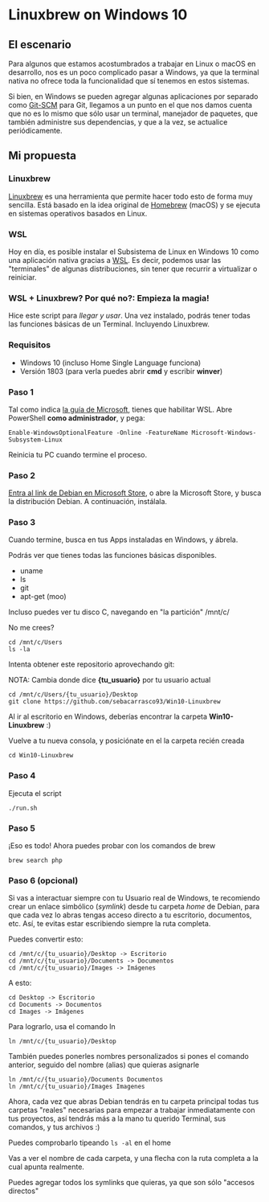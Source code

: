 

# Linuxbrew on Windows 10

## El escenario

Para algunos que estamos acostumbrados a trabajar en Linux o macOS en desarrollo, nos es un poco complicado pasar a Windows, ya que la terminal nativa no ofrece toda la funcionalidad que sí tenemos en estos sistemas.

Si bien, en Windows se pueden agregar algunas aplicaciones por separado como [Git-SCM](https://git-scm.com/) para Git, llegamos a un punto en el que nos damos cuenta que no es lo mismo que sólo usar un terminal, manejador de paquetes, que también administre sus dependencias, y que a la vez, se actualice periódicamente.

## Mi propuesta

### Linuxbrew
[Linuxbrew](https://linuxbrew.sh/) es una herramienta que permite hacer todo esto de forma muy sencilla. Está basado en la idea original de [Homebrew](https://brew.sh/) (macOS) y se ejecuta en sistemas operativos basados en Linux.

### WSL
Hoy en día, es posible instalar el Subsistema de Linux en Windows 10 como una aplicación nativa gracias a [WSL](https://docs.microsoft.com/en-us/windows/wsl/install-win10). Es decir, podemos usar las "terminales" de algunas distribuciones, sin tener que recurrir a virtualizar o reiniciar.

### WSL + Linuxbrew? Por qué no?: Empieza la magia!
Hice este script para *llegar y usar*. Una vez instalado, podrás tener todas las funciones básicas de un Terminal. Incluyendo Linuxbrew.

### Requisitos

 - Windows 10 (incluso Home Single Language funciona)
 - Versión 1803 (para verla puedes abrir **cmd** y escribir **winver**)

### Paso 1
Tal como indica [la guía de Microsoft](https://docs.microsoft.com/en-us/windows/wsl/install-win10), tienes que habilitar WSL. Abre PowerShell **como administrador**, y pega:
```
Enable-WindowsOptionalFeature -Online -FeatureName Microsoft-Windows-Subsystem-Linux
```
Reinicia tu PC cuando termine el proceso.


### Paso 2
[Entra al link de Debian en Microsoft Store](https://www.microsoft.com/store/productId/9MSVKQC78PK6), o abre la Microsoft Store, y busca la distribución Debian. A continuación, instálala.

### Paso 3
Cuando termine, busca en tus Apps instaladas en Windows, y ábrela.

Podrás ver que tienes todas las funciones básicas disponibles.

 - uname
 - ls
 - git
 - apt-get (moo)

Incluso puedes ver tu disco C, navegando en "la partición" /mnt/c/

No me crees?
```
cd /mnt/c/Users
ls -la
```
Intenta obtener este repositorio aprovechando git:

NOTA: Cambia donde dice **{tu_usuario}** por tu usuario actual

```
cd /mnt/c/Users/{tu_usuario}/Desktop
git clone https://github.com/sebacarrasco93/Win10-Linuxbrew
```

Al ir al escritorio en Windows, deberías encontrar la carpeta **Win10-Linuxbrew** :)

Vuelve a tu nueva consola, y posiciónate en el la carpeta recién creada
```
cd Win10-Linuxbrew
```

### Paso 4
Ejecuta el script
```
./run.sh
```

### Paso 5
¡Eso es todo! Ahora puedes probar con los comandos de brew
```
brew search php
```

### Paso 6 (opcional)
Si vas a interactuar siempre con tu Usuario real de Windows, te recomiendo crear un enlace simbólico (*symlink*) desde tu carpeta *home* de Debian, para que cada vez lo abras tengas acceso directo a tu escritorio, documentos, etc. Así, te evitas estar escribiendo siempre la ruta completa.

Puedes convertir esto:
```
cd /mnt/c/{tu_usuario}/Desktop -> Escritorio
cd /mnt/c/{tu_usuario}/Documents -> Documentos
cd /mnt/c/{tu_usuario}/Images -> Imágenes
```

A esto:
```
cd Desktop -> Escritorio
cd Documents -> Documentos
cd Images -> Imágenes
```

Para lograrlo, usa el comando ln
```
ln /mnt/c/{tu_usuario}/Desktop
```

También puedes ponerles nombres personalizados si pones el comando anterior, seguido del nombre (alias) que quieras asignarle
```
ln /mnt/c/{tu_usuario}/Documents Documentos
ln /mnt/c/{tu_usuario}/Images Imagenes
```

Ahora, cada vez que abras Debian tendrás en tu carpeta principal todas tus carpetas "reales" necesarias para empezar a trabajar inmediatamente con tus proyectos, así tendrás más a la mano tu querido Terminal, sus comandos, y tus archivos :)

Puedes comprobarlo tipeando `ls -al` en el home

Vas a ver el nombre de cada carpeta, y una flecha con la ruta completa a la cual apunta realmente.

Puedes agregar todos los symlinks que quieras, ya que son sólo "accesos directos"